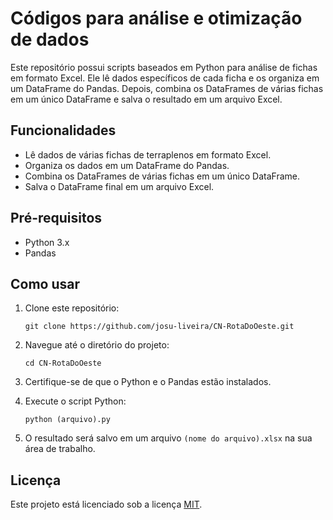 # Códigos para análise e otimização de dados

Este repositório possui scripts baseados em Python para análise de fichas em formato Excel. Ele lê dados específicos de cada ficha e os organiza em um DataFrame do Pandas. Depois, combina os DataFrames de várias fichas em um único DataFrame e salva o resultado em um arquivo Excel.

## Funcionalidades

- Lê dados de várias fichas de terraplenos em formato Excel.
- Organiza os dados em um DataFrame do Pandas.
- Combina os DataFrames de várias fichas em um único DataFrame.
- Salva o DataFrame final em um arquivo Excel.

## Pré-requisitos

- Python 3.x
- Pandas

## Como usar

1. Clone este repositório:

    ```
    git clone https://github.com/josu-liveira/CN-RotaDoOeste.git
    ```

2. Navegue até o diretório do projeto:

    ```
    cd CN-RotaDoOeste
    ```

3. Certifique-se de que o Python e o Pandas estão instalados.

4. Execute o script Python:

    ```
    python (arquivo).py
    ```

5. O resultado será salvo em um arquivo `(nome do arquivo).xlsx` na sua área de trabalho.

## Licença

Este projeto está licenciado sob a licença [MIT](https://opensource.org/licenses/MIT).
